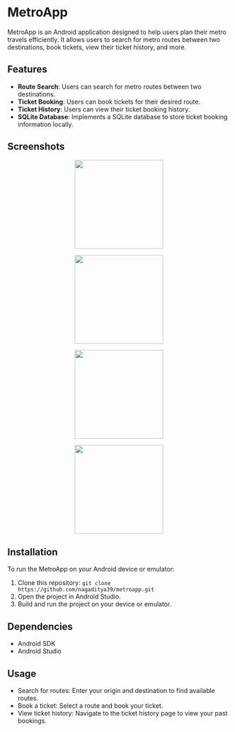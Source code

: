 # MetroApp

MetroApp is an Android application designed to help users plan their metro travels efficiently. It allows users to search for metro routes between two destinations, book tickets, view their ticket history, and more.

## Features

- **Route Search**: Users can search for metro routes between two destinations.
- **Ticket Booking**: Users can book tickets for their desired route.
- **Ticket History**: Users can view their ticket booking history.
- **SQLite Database**: Implements a SQLite database to store ticket booking information locally.

## Screenshots
<p align="center">
  <img src="https://github.com/nagaditya39/MetroApp/blob/master/images/home_page-1.jpg" width="200">
</p>
<p align="center">
  <img src="https://github.com/nagaditya39/MetroApp/blob/master/images/search-results.jpg" width="200">
</p>
<p align="center">
  <img src="https://github.com/nagaditya39/MetroApp/blob/master/images/ticket-confirm.jpg" width="200">
</p>
<p align="center">
  <img src="https://github.com/nagaditya39/MetroApp/blob/master/images/History.jpg" width="200">
</p>

## Installation

To run the MetroApp on your Android device or emulator:

1. Clone this repository: `git clone https://github.com/nagaditya39/metroapp.git`
2. Open the project in Android Studio.
3. Build and run the project on your device or emulator.

## Dependencies

- Android SDK
- Android Studio

## Usage

- Search for routes: Enter your origin and destination to find available routes.
- Book a ticket: Select a route and book your ticket.
- View ticket history: Navigate to the ticket history page to view your past bookings.
